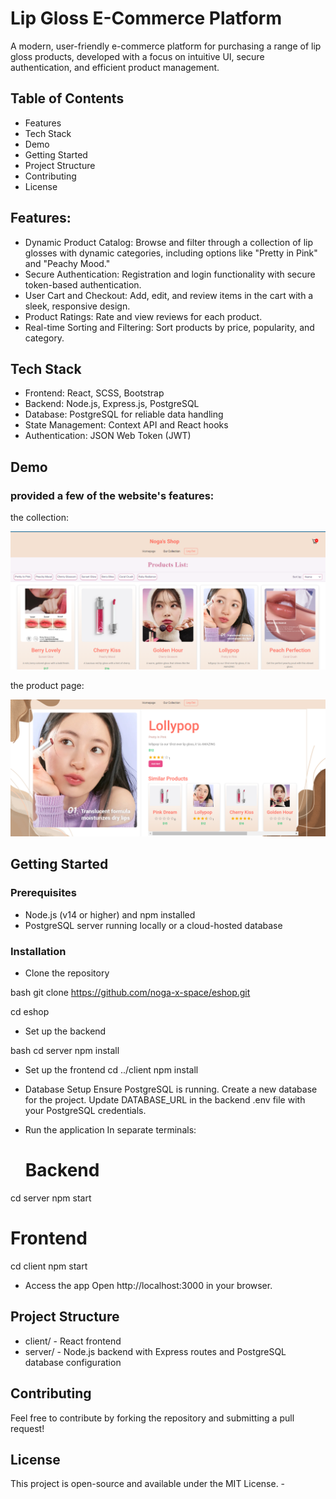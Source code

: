 # Lip Gloss E-Commerce Platform
A modern, user-friendly e-commerce platform for purchasing a range of lip gloss products, developed with a focus on intuitive UI, secure authentication, and efficient product management.

## Table of Contents
  - Features
  - Tech Stack
  - Demo
  - Getting Started
  - Project Structure
  - Contributing
  - License


## Features:

  - Dynamic Product Catalog: Browse and filter through a collection of lip glosses with dynamic categories, including options like "Pretty in Pink" and "Peachy Mood."
  - Secure Authentication: Registration and login functionality with secure token-based authentication.
  - User Cart and Checkout: Add, edit, and review items in the cart with a sleek, responsive design.
  - Product Ratings: Rate and view reviews for each product.
  - Real-time Sorting and Filtering: Sort products by price, popularity, and category.

## Tech Stack
  - Frontend: React, SCSS, Bootstrap
  - Backend: Node.js, Express.js, PostgreSQL
  - Database: PostgreSQL for reliable data handling
  - State Management: Context API and React hooks
  - Authentication: JSON Web Token (JWT)

## Demo

### provided a few of the website's features:

the collection: 

![image of the screen](/demo/product-preview.png)

the product page: 

![image of the screen](/demo/product-page.png)
## Getting Started
### Prerequisites
  - Node.js (v14 or higher) and npm installed
  - PostgreSQL server running locally or a cloud-hosted database
### Installation
  - Clone the repository

bash
git clone https://github.com/noga-x-space/eshop.git

cd eshop

  - Set up the backend

bash
cd server
npm install

  - Set up the frontend
cd ../client
npm install

  - Database Setup
Ensure PostgreSQL is running.
Create a new database for the project.
Update DATABASE_URL in the backend .env file with your PostgreSQL credentials.

  - Run the application
    In separate terminals:
    # Backend
cd server
npm start
  # Frontend
cd client
npm start

  - Access the app Open http://localhost:3000 in your browser.

## Project Structure
  - client/ - React frontend
  - server/ - Node.js backend with Express routes and PostgreSQL database configuration

## Contributing
Feel free to contribute by forking the repository and submitting a pull request!

## License
This project is open-source and available under the MIT License.  - 
